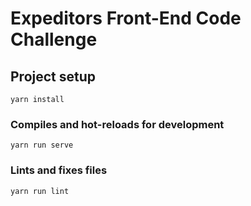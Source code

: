# Expeditors Front-End Code Challenge

## Project setup
```
yarn install
```

### Compiles and hot-reloads for development
```
yarn run serve
```

### Lints and fixes files
```
yarn run lint
```

